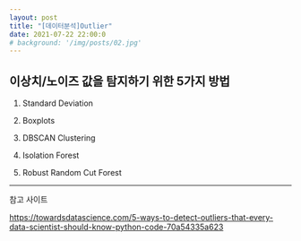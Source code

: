 ```yaml
---
layout: post
title: "[데이터분석]Outlier"
date: 2021-07-22 22:00:0
# background: '/img/posts/02.jpg'
---
```


## 이상치/노이즈 값을 탐지하기 위한 5가지 방법

1. Standard Deviation

2. Boxplots

3. DBSCAN Clustering

4. Isolation Forest

5. Robust Random Cut Forest



---
참고 사이트

https://towardsdatascience.com/5-ways-to-detect-outliers-that-every-data-scientist-should-know-python-code-70a54335a623